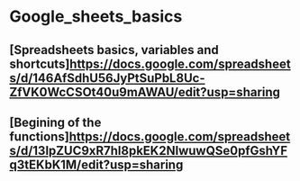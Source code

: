 # Google_sheets_basics

## [Spreadsheets basics, variables and shortcuts]https://docs.google.com/spreadsheets/d/146AfSdhU56JyPtSuPbL8Uc-ZfVK0WcCSOt40u9mAWAU/edit?usp=sharing

## [Begining of the functions]https://docs.google.com/spreadsheets/d/13lpZUC9xR7hl8pkEK2NlwuwQSe0pfGshYFq3tEKbK1M/edit?usp=sharing
